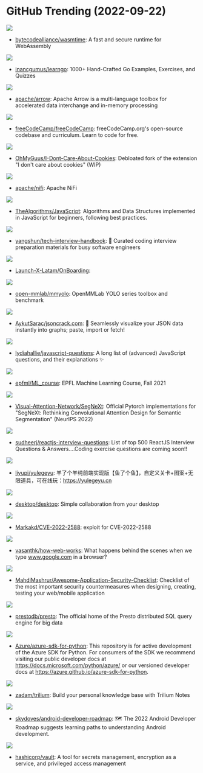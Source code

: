 # GitHub Trending (2022-09-22)

![](https://img.shields.io/badge/Rust-New%20335-green?style=flat-square&logo=appveyor)
- [bytecodealliance/wasmtime](https://github.com/bytecodealliance/wasmtime): A fast and secure runtime for WebAssembly

![](https://img.shields.io/badge/Go-New%2014-green?style=flat-square&logo=appveyor)
- [inancgumus/learngo](https://github.com/inancgumus/learngo): 1000+ Hand-Crafted Go Examples, Exercises, and Quizzes

![](https://img.shields.io/badge/C%2B%2B-New%204-green?style=flat-square&logo=appveyor)
- [apache/arrow](https://github.com/apache/arrow): Apache Arrow is a multi-language toolbox for accelerated data interchange and in-memory processing

![](https://img.shields.io/badge/TypeScript-New%20172-green?style=flat-square&logo=appveyor)
- [freeCodeCamp/freeCodeCamp](https://github.com/freeCodeCamp/freeCodeCamp): freeCodeCamp.org's open-source codebase and curriculum. Learn to code for free.

![](https://img.shields.io/badge/CSS-New%20305-green?style=flat-square&logo=appveyor)
- [OhMyGuus/I-Dont-Care-About-Cookies](https://github.com/OhMyGuus/I-Dont-Care-About-Cookies): Debloated fork of the extension "I don't care about cookies" (WIP)

![](https://img.shields.io/badge/Java-New%2021-green?style=flat-square&logo=appveyor)
- [apache/nifi](https://github.com/apache/nifi): Apache NiFi

![](https://img.shields.io/badge/JavaScript-New%20119-green?style=flat-square&logo=appveyor)
- [TheAlgorithms/JavaScript](https://github.com/TheAlgorithms/JavaScript): Algorithms and Data Structures implemented in JavaScript for beginners, following best practices.

![](https://img.shields.io/badge/JavaScript-New%20118-green?style=flat-square&logo=appveyor)
- [yangshun/tech-interview-handbook](https://github.com/yangshun/tech-interview-handbook): 💯 Curated coding interview preparation materials for busy software engineers

![](https://img.shields.io/badge/none-New%2021-green?style=flat-square&logo=appveyor)
- [Launch-X-Latam/OnBoarding](https://github.com/Launch-X-Latam/OnBoarding): 

![](https://img.shields.io/badge/Python-New%20291-green?style=flat-square&logo=appveyor)
- [open-mmlab/mmyolo](https://github.com/open-mmlab/mmyolo): OpenMMLab YOLO series toolbox and benchmark

![](https://img.shields.io/badge/TypeScript-New%20710-green?style=flat-square&logo=appveyor)
- [AykutSarac/jsoncrack.com](https://github.com/AykutSarac/jsoncrack.com): 🔮 Seamlessly visualize your JSON data instantly into graphs; paste, import or fetch!

![](https://img.shields.io/badge/none-New%2087-green?style=flat-square&logo=appveyor)
- [lydiahallie/javascript-questions](https://github.com/lydiahallie/javascript-questions): A long list of (advanced) JavaScript questions, and their explanations ✨

![](https://img.shields.io/badge/Jupyter%20Notebook-New%202-green?style=flat-square&logo=appveyor)
- [epfml/ML_course](https://github.com/epfml/ML_course): EPFL Machine Learning Course, Fall 2021

![](https://img.shields.io/badge/Python-New%2056-green?style=flat-square&logo=appveyor)
- [Visual-Attention-Network/SegNeXt](https://github.com/Visual-Attention-Network/SegNeXt): Official Pytorch implementations for "SegNeXt: Rethinking Convolutional Attention Design for Semantic Segmentation" (NeurIPS 2022)

![](https://img.shields.io/badge/JavaScript-New%20115-green?style=flat-square&logo=appveyor)
- [sudheerj/reactjs-interview-questions](https://github.com/sudheerj/reactjs-interview-questions): List of top 500 ReactJS Interview Questions & Answers....Coding exercise questions are coming soon!!

![](https://img.shields.io/badge/TypeScript-New%20221-green?style=flat-square&logo=appveyor)
- [liyupi/yulegeyu](https://github.com/liyupi/yulegeyu): 羊了个羊纯前端实现版【鱼了个鱼】，自定义关卡+图案+无限道具，可在线玩：https://yulegeyu.cn

![](https://img.shields.io/badge/TypeScript-New%2010-green?style=flat-square&logo=appveyor)
- [desktop/desktop](https://github.com/desktop/desktop): Simple collaboration from your desktop

![](https://img.shields.io/badge/C-New%2023-green?style=flat-square&logo=appveyor)
- [Markakd/CVE-2022-2588](https://github.com/Markakd/CVE-2022-2588): exploit for CVE-2022-2588

![](https://img.shields.io/badge/none-New%20108-green?style=flat-square&logo=appveyor)
- [vasanthk/how-web-works](https://github.com/vasanthk/how-web-works): What happens behind the scenes when we type www.google.com in a browser?

![](https://img.shields.io/badge/none-New%2051-green?style=flat-square&logo=appveyor)
- [MahdiMashrur/Awesome-Application-Security-Checklist](https://github.com/MahdiMashrur/Awesome-Application-Security-Checklist): Checklist of the most important security countermeasures when designing, creating, testing your web/mobile application

![](https://img.shields.io/badge/Java-New%208-green?style=flat-square&logo=appveyor)
- [prestodb/presto](https://github.com/prestodb/presto): The official home of the Presto distributed SQL query engine for big data

![](https://img.shields.io/badge/Python-New%2018-green?style=flat-square&logo=appveyor)
- [Azure/azure-sdk-for-python](https://github.com/Azure/azure-sdk-for-python): This repository is for active development of the Azure SDK for Python. For consumers of the SDK we recommend visiting our public developer docs at https://docs.microsoft.com/python/azure/ or our versioned developer docs at https://azure.github.io/azure-sdk-for-python.

![](https://img.shields.io/badge/JavaScript-New%2040-green?style=flat-square&logo=appveyor)
- [zadam/trilium](https://github.com/zadam/trilium): Build your personal knowledge base with Trilium Notes

![](https://img.shields.io/badge/Kotlin-New%2015-green?style=flat-square&logo=appveyor)
- [skydoves/android-developer-roadmap](https://github.com/skydoves/android-developer-roadmap): 🗺 The 2022 Android Developer Roadmap suggests learning paths to understanding Android development.

![](https://img.shields.io/badge/Go-New%2019-green?style=flat-square&logo=appveyor)
- [hashicorp/vault](https://github.com/hashicorp/vault): A tool for secrets management, encryption as a service, and privileged access management

